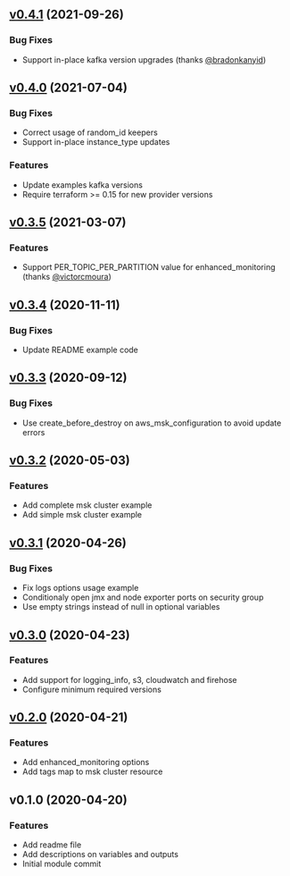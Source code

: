 
<a name="v0.4.1"></a>
## [v0.4.1](https://github.com/angelabad/terraform-aws-msk-cluster/compare/v0.4.0...v0.4.1) (2021-09-26)

### Bug Fixes

* Support in-place kafka version upgrades (thanks [@bradonkanyid](https://github.com/bradonkanyid))


<a name="v0.4.0"></a>
## [v0.4.0](https://github.com/angelabad/terraform-aws-msk-cluster/compare/v0.3.5...v0.4.0) (2021-07-04)

### Bug Fixes

* Correct usage of random_id keepers
* Support in-place instance_type updates

### Features

* Update examples kafka versions
* Require terraform >= 0.15 for new provider versions


<a name="v0.3.5"></a>
## [v0.3.5](https://github.com/angelabad/terraform-aws-msk-cluster/compare/v0.3.4...v0.3.5) (2021-03-07)

### Features

* Support PER_TOPIC_PER_PARTITION value for enhanced_monitoring (thanks [@victorcmoura](https://github.com/victorcmoura))


<a name="v0.3.4"></a>
## [v0.3.4](https://github.com/angelabad/terraform-aws-msk-cluster/compare/v0.3.3...v0.3.4) (2020-11-11)

### Bug Fixes

* Update README example code


<a name="v0.3.3"></a>
## [v0.3.3](https://github.com/angelabad/terraform-aws-msk-cluster/compare/v0.3.2...v0.3.3) (2020-09-12)

### Bug Fixes

* Use create_before_destroy on aws_msk_configuration to avoid update errors


<a name="v0.3.2"></a>
## [v0.3.2](https://github.com/angelabad/terraform-aws-msk-cluster/compare/v0.3.1...v0.3.2) (2020-05-03)

### Features

* Add complete msk cluster example
* Add simple msk cluster example


<a name="v0.3.1"></a>
## [v0.3.1](https://github.com/angelabad/terraform-aws-msk-cluster/compare/v0.3.0...v0.3.1) (2020-04-26)

### Bug Fixes

* Fix logs options usage example
* Conditionaly open jmx and node exporter ports on security group
* Use empty strings instead of null in optional variables


<a name="v0.3.0"></a>
## [v0.3.0](https://github.com/angelabad/terraform-aws-msk-cluster/compare/v0.2.0...v0.3.0) (2020-04-23)

### Features

* Add support for logging_info, s3, cloudwatch and firehose
* Configure minimum required versions


<a name="v0.2.0"></a>
## [v0.2.0](https://github.com/angelabad/terraform-aws-msk-cluster/compare/v0.1.0...v0.2.0) (2020-04-21)

### Features

* Add enhanced_monitoring options
* Add tags map to msk cluster resource


<a name="v0.1.0"></a>
## v0.1.0 (2020-04-20)

### Features

* Add readme file
* Add descriptions on variables and outputs
* Initial module commit
